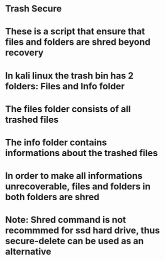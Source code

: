 # Trash Secure 

# These is a script that ensure that files and folders are shred beyond recovery
# In kali linux the trash bin has 2 folders: Files and Info folder

# The files folder consists of all trashed files
# The info folder contains informations about the trashed files

# In order to make all informations unrecoverable, files and folders in both folders are shred

# Note: Shred command is not recommmed for ssd hard drive, thus secure-delete can be used as an alternative


